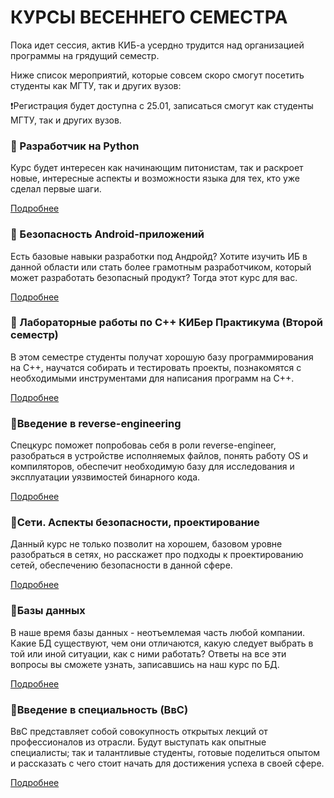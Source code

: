 # КУРСЫ ВЕСЕННЕГО СЕМЕСТРА

Пока идет сессия, актив КИБ-а усердно трудится над организацией программы на грядущий семестр.

Ниже список мероприятий, которые совсем скоро смогут посетить студенты как МГТУ, так и других вузов:

❗️Регистрация будет доступна с 25.01, записаться смогут как студенты МГТУ, так и других вузов.

### 🔹 Разработчик на Python
 
Курс будет интересен как начинающим питонистам, так и раскроет новые, интересные аспекты и возможности языка для тех, кто уже сделал первые шаги.

[Подробнее](Spring_2021/python_developer.md)

### 🔹 Безопасность Android-приложений 
 
Есть базовые навыки разработки под Андройд? Хотите изучить ИБ в данной области или стать более грамотным разработчиком, который может разработать безопасный продукт? Тогда этот курс для вас. 

[Подробнее](Spring_2021/android_app_security.md)

### 🔹 Лабораторные работы по С++ КИБер Практикума (Второй семестр)

В этом семестре студенты получат хорошую базу программирования на С++, научатся собирать и тестировать проекты, познакомятся с необходимыми инструментами для написания программ на С++.

[Подробнее](Spring_2021/cyberpracticum_2sem.md)

### 🔹Введение в reverse-engineering
 
Спецкурс поможет попробоваь себя в роли reverse-engineer, разобраться в устройстве исполняемых файлов, понять работу OS и компиляторов, обеспечит необходимую базу для  исследования и эксплуатации уязвимостей бинарного кода.

[Подробнее](Spring_2021/reverse_engineering.md)

### 🔹Сети. Аспекты безопасности, проектирование
 
Данный курс не только позволит на хорошем, базовом уровне разобраться в сетях, но расскажет про подходы к проектированию сетей, обеспечению безопасности в данной сфере.

[Подробнее](Spring_2021/networks.md)

### 🔹Базы данных 
 
В наше время базы данных - неотъемлемая часть любой компании. Какие БД существуют, чем они отличаются, какую следует выбрать в той или иной ситуации, как с ними работать? Ответы на все эти вопросы вы сможете узнать, записавшись на наш курс по БД. 

[Подробнее](Spring_2021/data_bases.md)

### 🔹Введение в специальность (ВвС)

ВвС представляет собой совокупность открытых лекций от профессионалов из отрасли. 
Будут выступать как опытные специалисты; так и талантливые студенты, готовые поделиться опытом и рассказать с чего стоит начать для достижения успеха в своей сфере.

[Подробнее](Spring_2021/introduction_into_specialty.md)
